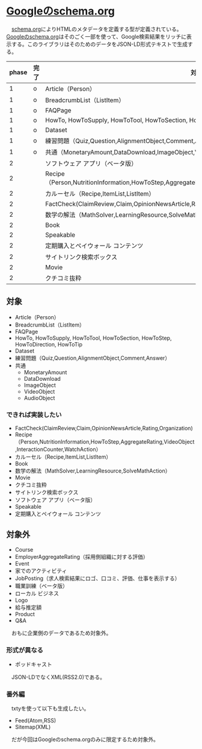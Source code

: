 # [Googleのschema.org][]

[schema.org]:https://schema.org/
[Googleのschema.org]:https://developers.google.com/search/docs/advanced/structured-data/search-gallery?hl=ja

　[schema.org][]によりHTMLのメタデータを定義する型が定義されている。[Googleのschema.org][]はそのごく一部を使って、Google検索結果をリッチに表示する。このライブラリはそのためのデータをJSON-LD形式テキストで生成する。

phase|完了|対象
-----|----|----
1|o|Article（Person）
1|o|BreadcrumbList（ListItem）
1|o|FAQPage
1|o|HowTo, HowToSupply, HowToTool, HowToSection, HowToStep, HowToDirection, HowToTip
1|o|Dataset
1|o|練習問題（Quiz,Question,AlignmentObject,Comment,Answer）
1|o|共通（MonetaryAmount,DataDownload,ImageObject,VideoObject）
2||ソフトウェア アプリ（ベータ版）
2||Recipe（Person,NutritionInformation,HowToStep,AggregateRating,VideoObject,InteractionCounter,WatchAction）
2||カルーセル（Recipe,ItemList,ListItem）
2||FactCheck(ClaimReview,Claim,OpinionNewsArticle,Rating,Organization)
2||数学の解法（MathSolver,LearningResource,SolveMathAction）
2||Book
2||Speakable
2||定期購入とペイウォール コンテンツ
2||サイトリンク検索ボックス
2||Movie
2||クチコミ抜粋

## 対象

* Article（Person）
* BreadcrumbList（ListItem）
* FAQPage
* HowTo, HowToSupply, HowToTool, HowToSection, HowToStep, HowToDirection, HowToTip
* Dataset
* 練習問題（Quiz,Question,AlignmentObject,Comment,Answer）
* 共通
    * MonetaryAmount
    * DataDownload
    * ImageObject
    * VideoObject
    * AudioObject

### できれば実装したい

* FactCheck(ClaimReview,Claim,OpinionNewsArticle,Rating,Organization)
* Recipe（Person,NutritionInformation,HowToStep,AggregateRating,VideoObject,InteractionCounter,WatchAction）
* カルーセル（Recipe,ItemList,ListItem）
* Book
* 数学の解法（MathSolver,LearningResource,SolveMathAction）
* Movie
* クチコミ抜粋
* サイトリンク検索ボックス
* ソフトウェア アプリ（ベータ版）
* Speakable
* 定期購入とペイウォール コンテンツ

## 対象外

* Course
* EmployerAggregateRating（採用側組織に対する評価）
* Event
* 家でのアクティビティ
* JobPosting（求人検索結果にロゴ、口コミ、評価、仕事を表示する）
* 職業訓練（ベータ版）
* ローカル ビジネス
* Logo
* 給与推定額
* Product
* Q&A

　おもに企業側のデータであるため対象外。

### 形式が異なる

* ポッドキャスト

　JSON-LDでなくXML(RSS2.0)である。

### 番外編

　txtyを使って以下も生成したい。

* Feed(Atom,RSS)
* Sitemap(XML)

　だが今回はGoogleのschema.orgのみに限定するため対象外。

